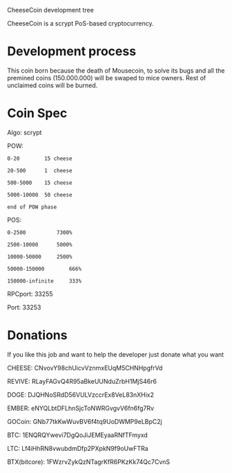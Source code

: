 
CheeseCoin development tree

CheeseCoin is a scrypt PoS-based cryptocurrency.

Development process
===========================

This coin born because the death of Mousecoin, to solve its bugs and all the premined coins (150.000.000) will be swaped to mice owners. Rest of unclaimed coins will be burned.

Coin Spec
===========================

Algo: 	scrypt

POW:	

	0-20		15 cheese
	
	20-500		1  cheese
	
	500-5000	15 cheese
	
	5000-10000	50 cheese
	
	end of POW phase
	
POS:	

	0-2500			7300%
	
	2500-10000		5000%
	
	10000-50000		2500%
	
	50000-150000		666%
	
	150000-infinite		333%


RPCport:	33255

Port:		33253

Donations
===========================

If you like this job and want to help the developer just donate what you want


CHEESE: 	CNvovY98chUicvVznmxEUqM5CHNHpgfrVd

REVIVE:		RLayFAGvQ4R95aBkeUUNduZrbH1MjS46r6

DOGE: 		DJQHNoSRdD56VULVzccrEx8VeL83nXHix2

EMBER:		eNYQLbtDFLhnSjcToNWRGvgvV6fn6fg7Rv

GOCoin:		GNb77tkKwWuvBV6f4tq9UoDWMP9eLBpC2j

BTC:		1ENQRQYwevi7DgQoJiJEMEyaaRNfTFmyxd

LTC:		Lf4iHhRN8vwubdmDfp2PXpkN9f9oUwFTRa

BTX(bitcore):	1FWzrvZykQzNTagrKfR6PKzKk74Qc7CvnS


